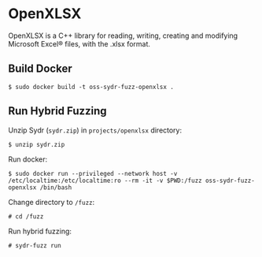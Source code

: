 # OpenXLSX

OpenXLSX is a C++ library for reading, writing, creating and modifying Microsoft
Excel® files, with the .xlsx format.

## Build Docker

    $ sudo docker build -t oss-sydr-fuzz-openxlsx .

## Run Hybrid Fuzzing

Unzip Sydr (`sydr.zip`) in `projects/openxlsx` directory:

    $ unzip sydr.zip

Run docker:

    $ sudo docker run --privileged --network host -v /etc/localtime:/etc/localtime:ro --rm -it -v $PWD:/fuzz oss-sydr-fuzz-openxlsx /bin/bash

Change directory to `/fuzz`:

    # cd /fuzz

Run hybrid fuzzing:

    # sydr-fuzz run
